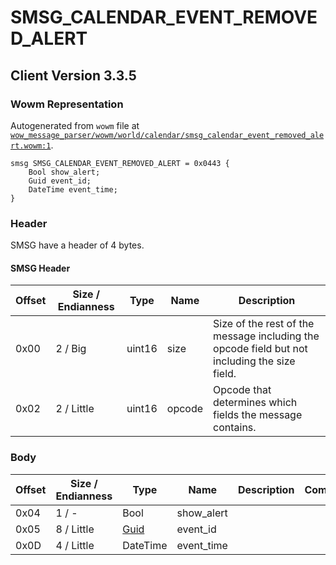 # SMSG_CALENDAR_EVENT_REMOVED_ALERT

## Client Version 3.3.5

### Wowm Representation

Autogenerated from `wowm` file at [`wow_message_parser/wowm/world/calendar/smsg_calendar_event_removed_alert.wowm:1`](https://github.com/gtker/wow_messages/tree/main/wow_message_parser/wowm/world/calendar/smsg_calendar_event_removed_alert.wowm#L1).
```rust,ignore
smsg SMSG_CALENDAR_EVENT_REMOVED_ALERT = 0x0443 {
    Bool show_alert;
    Guid event_id;
    DateTime event_time;
}
```
### Header

SMSG have a header of 4 bytes.

#### SMSG Header

| Offset | Size / Endianness | Type   | Name   | Description |
| ------ | ----------------- | ------ | ------ | ----------- |
| 0x00   | 2 / Big           | uint16 | size   | Size of the rest of the message including the opcode field but not including the size field.|
| 0x02   | 2 / Little        | uint16 | opcode | Opcode that determines which fields the message contains.|

### Body

| Offset | Size / Endianness | Type | Name | Description | Comment |
| ------ | ----------------- | ---- | ---- | ----------- | ------- |
| 0x04 | 1 / - | Bool | show_alert |  |  |
| 0x05 | 8 / Little | [Guid](../spec/packed-guid.md) | event_id |  |  |
| 0x0D | 4 / Little | DateTime | event_time |  |  |

